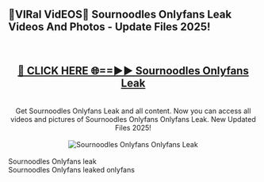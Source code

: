<h2>🔴VIRal VidEOS🔴 Sournoodles Onlyfans Leak Videos And Photos - Update Files 2025!</h2>
<br>
<div align="center">
<h2><a href="https://213.232.235.80/live/video.php?q=sournoodles-onlyfans" rel="nofollow">🔴 CLICK HERE 🌐==►► Sournoodles Onlyfans Leak</a></h2>
<br>
Get Sournoodles Onlyfans Leak and all content. Now you can access all videos and pictures of Sournoodles Onlyfans Onlyfans Leak. New Updated Files 2025!
<br>
<br>
<a href="https://213.232.235.80/live/video.php?q=sournoodles-onlyfans" rel="nofollow" data-target="animated-image.originalLink"><img src="https://i.imgur.com/dJHk4Zq.gif" alt="Sournoodles Onlyfans Onlyfans Leak" style="max-width: 100%; display: inline-block;" data-target="animated-image.originalImage"></a>
</div>
<br>
Sournoodles Onlyfans leak<br>
Sournoodles Onlyfans leaked onlyfans